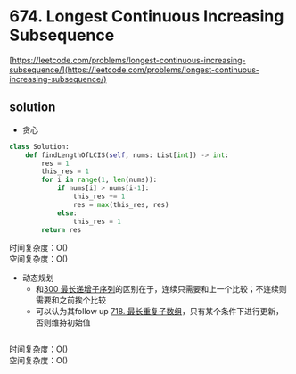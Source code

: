 # 674. Longest Continuous Increasing Subsequence

[https://leetcode.com/problems/longest-continuous-increasing-subsequence/](https://leetcode.com/problems/longest-continuous-increasing-subsequence/)

## solution

- 贪心

```python
class Solution:
    def findLengthOfLCIS(self, nums: List[int]) -> int:
        res = 1
        this_res = 1
        for i in range(1, len(nums)):
            if nums[i] > nums[i-1]:
                this_res += 1
                res = max(this_res, res)
            else:
                this_res = 1
        return res
```

时间复杂度：O() <br>
空间复杂度：O()

- 动态规划
  - 和[300 最长递增子序列](./300.%20Longest%20Increasing%20Subsequence.md)的区别在于，连续只需要和上一个比较；不连续则需要和之前挨个比较
  - 可以认为其follow up [718. 最长重复子数组](./718.%20Maximum%20Length%20of%20Repeated%20Subarray.md)，只有某个条件下进行更新，否则维持初始值

```python

```

时间复杂度：O() <br>
空间复杂度：O()
